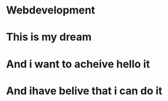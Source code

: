 # Webdevelopment
# This is my dream
# And i want to acheive hello it
# And ihave belive that i can do it 
